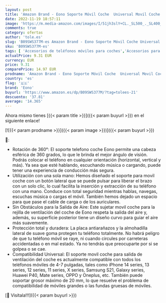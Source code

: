 ```yaml
---
layout: post
title: 'Amazon Brand - Eono Soporte Móvil Coche  Universal Movil Coche para Rejilla del Aire  360° Rotación  para Teléfonos Móviles de 4 a 7 Pulgadas  Compatible con iPhone 14/13/12  Samsung y Más'
date: 2022-11-19 18:57:11
image: 'https://m.media-amazon.com/images/I/51jh3slY+CL._SL500_._SL400_.jpg'
comments: true
category: ofertas
author: 'tole.es'
slug: 'B09SWS377M-es Amazon Brand - Eono Soporte Móvil Coche Universal Movil...'
sku: 'B09SWS377M-es'
tags: [ 'Accesorios de teléfonos móviles para coches','Accesorios para móviles','Comunicación móvil y accesorios','Cunas de teléfonos móviles para coches','Electrónica','eono','iphone','🇪🇸', ]
actualPrice: 9.31 EUR
currency: EUR
price: 9.31
comparePrice: 14.97 EUR
prodname: 'Amazon Brand - Eono Soporte Móvil Coche  Universal Movil Coche para Rejilla del Aire  360° Rotación  para Teléfonos Móviles de 4 a 7 Pulgadas  Compatible con iPhone 14/13/12  Samsung y Más'
country: 'es'
flag: '🇪🇸'
brand: 'Eono'
buyurl: 'https://www.amazon.es/dp/B09SWS377M/?tag=tolees-21'
descuento: '37.81'
average: '14.365'
---
```


Ahora mismo tienes [{{< param title >}}]({{< param buyurl >}}) en el siguiente enlace!

[![{{< param prodname >}}]({{< param image >}})]({{< param buyurl >}})

🔎:

- Rotación de 360°: El soporte telefono coche Eono permite una cabeza esférica de 360 grados, lo que le brinda el mejor ángulo de visión. Podrás colocar el teléfono en cualquier orientación (horizontal, vertical y más). Ya sea que esté hablando, escuchando música o cargando, puede tener una experiencia de conducción más segura.
- Utilización con una sola mano: Hemos diseñado el soporte para movil coche con un botón lateral que se puede pulsar para liberar el brazo con un solo clic, lo cual facilita la inserción y extracción de su teléfono con una mano. Conduce con total seguridad mientras hablas, navegas, escuchas música o cargas el móvil. También hemos dejado un espacio para que pase el cable de carga o de los auriculares.
- Sin Obstáculos para la Salida de Aire: Este sujetar movil coche para la rejilla de ventilación del coche de Eono respeta la salida del aire y, además, su superficie posterior tiene un diseño curvo para guiar el aire más suavemente.
- Protección total y duradera: La placa antiarañazos y la almohadilla lateral de suave goma protegen tu teléfono totalmente. No habrá peligro de que tu teléfono móvil se raye, ni cuando circules por carreteras accidentadas o en mal estado. Ya no tendrás que preocuparte por si se golpea o se cae.
- Compatibilidad Universal: El soporte movil coche para salida de ventilación del coche es actualmente compatible con todos los teléfonos móviles de 4-7 pulgadas, tales como iPhone 14 series, 13 series, 12 series, 11 series, X series, Samsung S21, Galaxy series, Huawei P40, Mate series, OPPO y Oneplus, etc. También puede soportar grosor máximo de 20 mm, lo que resuelve el problema de compatibilidad de móviles grandes o las fundas gruesas de móviles.

[🛒 Visítala!!!]({{< param buyurl >}})
